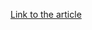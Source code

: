 [Link to the article](https://microsoft.com/security/blog/2020/09/24/gadolinium-detecting-empires-cloud/)
